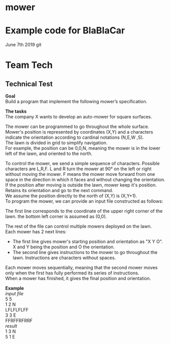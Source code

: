 # mower
# Example code for BlaBlaCar

June 7th 2019 git

# Team Tech
## Technical Test

**Goal**  
Build a program that implement the following mower’s specification.

**The tasks**  
The company X wants to develop an auto-mower for square surfaces.

The mower can be programmed to go throughout the whole surface. Mower's position is represented by coordinates (X,Y) and a characters indicate the orientation according to cardinal notations (N,E,W ,S).  
The lawn is divided in grid to simplify navigation.  
For example, the position can be 0,0,N, meaning the mower is in the lower left of the lawn, and oriented to the north.  

To control the mower, we send a simple sequence of characters. Possible characters are L,R,F. L and R turn the mower at 90° on the left or right without moving the mower. F means the mower move forward from one space in the direction in which it faces and without changing the orientation.  
If the position after moving is outside the lawn, mower keep it's position. Retains its orientation and go to the next command.  
We assume the position directly to the north of (X,Y) is (X,Y+1).  
To program the mower, we can provide an input file constructed as follows:  

The first line corresponds to the coordinate of the upper right corner of the lawn. the bottom left corner is assumed as (0,0).

The rest of the file can control multiple mowers deployed on the lawn.  
Each mower has 2 next lines:  
- The first line gives mower's starting position and orientation as "X Y O". X and Y being the position and O the orientation.
- The second line gives instructions to the mower to go throughout the lawn. Instructions are characters without spaces.

Each mower moves sequentially, meaning that the second mower moves only when the first has fully performed its series of instructions.  
When a mower has finished, it gives the final position and orientation.  

**Example**  
*input file*  
5 5  
1 2 N  
LFLFLFLFF  
3 3 E  
FFRFFRFRRF  
*result*  
1 3 N  
5 1 E  

